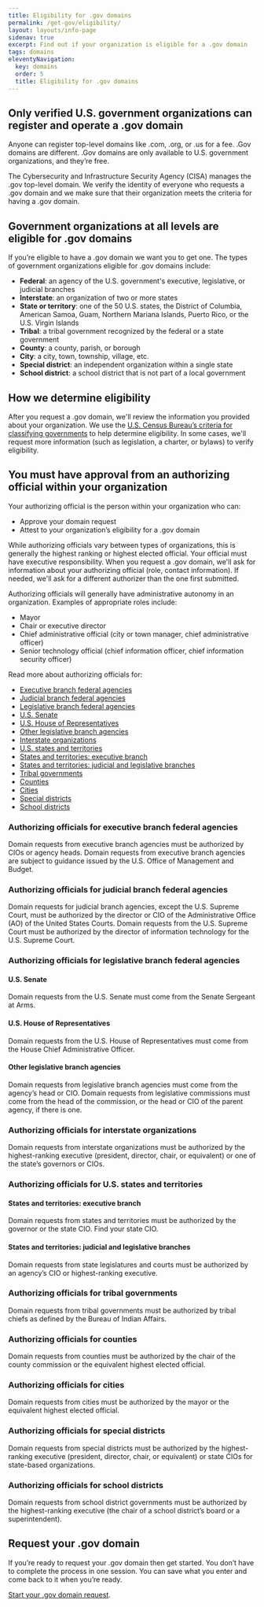 ```yaml
---
title: Eligibility for .gov domains
permalink: /get-gov/eligibility/
layout: layouts/info-page
sidenav: true
excerpt: Find out if your organization is eligible for a .gov domain
tags: domains
eleventyNavigation:
  key: domains
  order: 5
  title: Eligibility for .gov domains
---
```



## Only verified U.S. government organizations can register and operate a .gov domain
Anyone can register top-level domains like .com, .org, or .us for a fee. .Gov domains are different. .Gov domains are only available to U.S. government organizations, and they’re free.

The Cybersecurity and Infrastructure Security Agency (CISA) manages the .gov top-level domain. We verify the identity of everyone who requests a .gov domain and we make sure that their organization meets the criteria for having a .gov domain.


## Government organizations at all levels are eligible for .gov domains
If you’re eligible to have a .gov domain we want you to get one. The types of government organizations eligible for .gov domains include:
- **Federal**: an agency of the U.S. government's executive, legislative, or judicial branches
- **Interstate**: an organization of two or more states
- **State or territory**: one of the 50 U.S. states, the District of Columbia, American Samoa, Guam, Northern Mariana Islands, Puerto Rico, or the U.S. Virgin Islands
- **Tribal**: a tribal government recognized by the federal or a state government
- **County**: a county, parish, or borough
- **City**: a city, town, township, village, etc.
- **Special district**: an independent organization within a single state
- **School district**: a school district that is not part of a local government


## How we determine eligibility
After you request a .gov domain, we'll review the information you provided about your organization. We use the [U.S. Census Bureau’s criteria for classifying governments](https://www.census.gov/programs-surveys/gus/technical-documentation/methodology/population-of-interest1.html) to help determine eligibility. In some cases, we'll request more information (such as legislation, a charter, or bylaws) to verify eligibility.


## You must have approval from an authorizing official within your organization
Your authorizing official is the person within your organization who can:
- Approve your domain request
- Attest to your organization’s eligibility for a .gov domain

While authorizing officials vary between types of organizations, this is generally the highest ranking or highest elected official. Your official must have executive responsibility. When you request a .gov domain, we'll ask for information about your authorizing official (role, contact information). If needed, we'll ask for a different authorizer than the one first submitted.

Authorizing officials will generally have administrative autonomy in an organization. Examples of appropriate roles include:
- Mayor
- Chair or executive director
- Chief administrative official (city or town manager, chief administrative officer)
- Senior technology official (chief information officer, chief information security officer)

Read more about authorizing officials for:
- [Executive branch federal agencies](#authorizing-officials-for-executive-branch-federal-agencies)
- [Judicial branch federal agencies](#authorizing-officials-for-judicial-branch-federal-agencies)
- [Legislative branch federal agencies](#authorizing-officials-for-Legislative-branch-federal-agencies)
- [U.S. Senate](#u.s.-senate)
- [U.S. House of Representatives](#u.s.-house-of-representatives)
- [Other legislative branch agencies](#other-legislative-branch-agencies)
- [Interstate organizations](#authorizing-officials-for-interstate-organizations)
- [U.S. states and territories](#authorizing-officials-for-u.s.-states-and-territories)
- [States and territories: executive branch](#states-and-territories:-executive-branch)
- [States and territories: judicial and legislative branches](#states-and-territories:-judicial-and-legislative-branches)
- [Tribal governments](#authorizing-officials-for-tribal-governments)
- [Counties](#authorizing-officials-for-counties)
- [Cities](#authorizing-officials-for-cities)
- [Special districts](#authorizing-officials-for-special-districts)
- [School districts](#authorizing-officials-for-school-districts)

### Authorizing officials for executive branch federal agencies
Domain requests from executive branch agencies must be authorized by CIOs or agency heads.
Domain requests from executive branch agencies are subject to guidance issued by the U.S. Office of Management and Budget.

### Authorizing officials for judicial branch federal agencies
Domain requests for judicial branch agencies, except the U.S. Supreme Court, must be authorized by the director or CIO of the Administrative Office (AO) of the United States Courts.
Domain requests from the U.S. Supreme Court must be authorized by the director of information technology for the U.S. Supreme Court.

### Authorizing officials for legislative branch federal agencies

#### U.S. Senate
Domain requests from the U.S. Senate must come from the Senate Sergeant at Arms.

#### U.S. House of Representatives
Domain requests from the U.S. House of Representatives must come from the House Chief Administrative Officer.

#### Other legislative branch agencies
Domain requests from legislative branch agencies must come from the agency’s head or CIO.
Domain requests from legislative commissions must come from the head of the commission, or the head or CIO of the parent agency, if there is one.

### Authorizing officials for interstate organizations
Domain requests from interstate organizations must be authorized by the highest-ranking executive (president, director, chair, or equivalent) or one of the state’s governors or CIOs.

### Authorizing officials for U.S. states and territories

#### States and territories: executive branch
Domain requests from states and territories must be authorized by the governor or the state CIO. Find your state CIO.

#### States and territories: judicial and legislative branches
Domain requests from state legislatures and courts must be authorized by an agency’s CIO or highest-ranking executive.

### Authorizing officials for tribal governments
Domain requests from tribal governments must be authorized by tribal chiefs as defined by the Bureau of Indian Affairs.

### Authorizing officials for counties
Domain requests from counties must be authorized by the chair of the county commission or the equivalent highest elected official.

### Authorizing officials for cities
Domain requests from cities must be authorized by the mayor or the equivalent highest elected official.

### Authorizing officials for special districts
Domain requests from special districts must be authorized by the highest-ranking executive (president, director, chair, or equivalent) or state CIOs for state-based organizations.

### Authorizing officials for school districts
Domain requests from school district governments must be authorized by the highest-ranking executive (the chair of a school district’s board or a superintendent).


## Request your .gov domain

If you’re ready to request your .gov domain then get started. You don’t have to complete the process in one session. You can save what you enter and come back to it when you’re ready.

[Start your .gov domain request](#).

